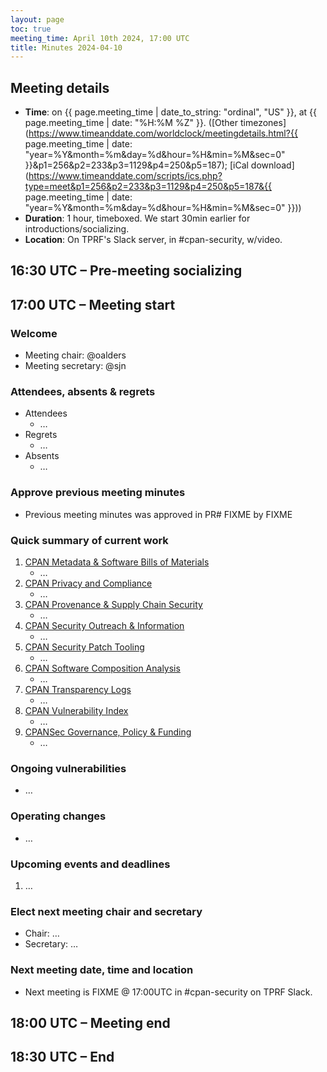 ```yaml
---
layout: page
toc: true
meeting_time: April 10th 2024, 17:00 UTC
title: Minutes 2024-04-10
---
```


## Meeting details

*   **Time**: on {{ page.meeting_time | date_to_string: "ordinal", "US" }}, at {{ page.meeting_time | date: "%H:%M %Z" }}. ([Other timezones](https://www.timeanddate.com/worldclock/meetingdetails.html?{{ page.meeting_time | date: "year=%Y&month=%m&day=%d&hour=%H&min=%M&sec=0" }}&p1=256&p2=233&p3=1129&p4=250&p5=187); [iCal download](https://www.timeanddate.com/scripts/ics.php?type=meet&p1=256&p2=233&p3=1129&p4=250&p5=187&{{ page.meeting_time | date: "year=%Y&month=%m&day=%d&hour=%H&min=%M&sec=0" }}))
*   **Duration**: 1 hour, timeboxed. We start 30min earlier for introductions/socializing.
*   **Location**: On TPRF's Slack server, in #cpan-security, w/video.

## 16:30 UTC – Pre-meeting socializing

## 17:00 UTC – Meeting start

### Welcome

*   Meeting chair: @oalders
*   Meeting secretary: @sjn

### Attendees, absents & regrets

*   Attendees
    *   …
*   Regrets
    *   …
*   Absents
    *   …

### Approve previous meeting minutes

*   Previous meeting minutes was approved in PR# FIXME by FIXME

### Quick summary of current work

1.  [CPAN Metadata & Software Bills of Materials](https://github.com/orgs/CPAN-Security/projects/1)
    *   …
2.  [CPAN Privacy and Compliance](https://github.com/orgs/CPAN-Security/projects/9)
    *   …
3.  [CPAN Provenance & Supply Chain Security](https://github.com/orgs/CPAN-Security/projects/3)
    *   …
4.  [CPAN Security Outreach & Information](https://github.com/orgs/CPAN-Security/projects/12)
    *   …
5.  [CPAN Security Patch Tooling](https://github.com/orgs/CPAN-Security/projects/11)
    *   …
6.  [CPAN Software Composition Analysis](https://github.com/orgs/CPAN-Security/projects/6)
    *   …
7.  [CPAN Transparency Logs](https://github.com/orgs/CPAN-Security/projects/2)
    *   …
8.  [CPAN Vulnerability Index](https://github.com/orgs/CPAN-Security/projects/10)
    *   …
9.  [CPANSec Governance, Policy & Funding](https://github.com/orgs/CPAN-Security/projects/7)
    *   …

### Ongoing vulnerabilities

*   …

### Operating changes

*   …

### Upcoming events and deadlines

1.  …

### Elect next meeting chair and secretary

*   Chair: …
*   Secretary: …

### Next meeting date, time and location

*   Next meeting is FIXME @ 17:00UTC in #cpan-security on TPRF Slack.

## 18:00 UTC – Meeting end

## 18:30 UTC – End

